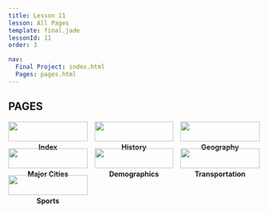 ```yaml
---
title: Lesson 11
lesson: All Pages
template: final.jade
lessonId: 11
order: 3

nav:
  Final Project: index.html
  Pages: pages.html
---
```


## PAGES

* [![](https://res.cloudinary.com/svahtml/image/upload/ar_1:1,c_fill,g_auto/v1544119160/index.html.png)](https://res.cloudinary.com/svahtml/image/upload/v1544119160/index.html.png) Index
* [![](https://res.cloudinary.com/svahtml/image/upload/ar_1:1,c_fill,g_auto/v1544119160/history.html.png)](https://res.cloudinary.com/svahtml/image/upload/v1544119160/history.html.png) history
* [![](https://res.cloudinary.com/svahtml/image/upload/ar_1:1,c_fill,g_auto/v1544119160/geography.html.png)](https://res.cloudinary.com/svahtml/image/upload/v1544119160/geography.html.png) geography
* [![](https://res.cloudinary.com/svahtml/image/upload/ar_1:1,c_fill,g_auto/v1544119160/cities.html.png)](https://res.cloudinary.com/svahtml/image/upload/v1544119160/cities.html.png) major cities
* [![](https://res.cloudinary.com/svahtml/image/upload/ar_1:1,c_fill,g_auto/v1544119160/demographics.html.png)](https://res.cloudinary.com/svahtml/image/upload/v1544119160/demographics.html.png) demographics
* [![](https://res.cloudinary.com/svahtml/image/upload/ar_1:1,c_fill,g_auto/v1544119160/transportation.html.png)](https://res.cloudinary.com/svahtml/image/upload/v1544119160/transportation.html.png) transportation
* [![](https://res.cloudinary.com/svahtml/image/upload/ar_1:1,c_fill,g_auto/v1544119160/sports.html.png)](https://res.cloudinary.com/svahtml/image/upload/v1544119160/sports.html.png) sports


<style>
h2 + ul {
  margin: 0;
  padding: 0;
  list-style-type: none;
  display: grid;
  grid-template-columns: repeat(3, 1fr);
  grid-gap: 1em;
}
h2 + ul img {
  width: 100%;
}
h2 + ul > li {
  text-transform: capitalize;
  font-weight: bold;
  text-align: center;
}
</style>